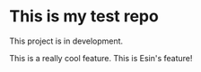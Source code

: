# This is my test repo

This project is in development.

This is a really cool feature.
This is Esin's feature!
